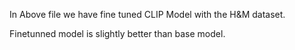In Above file we have fine tuned CLIP Model with the H&M dataset.<p><p>
Finetunned model is slightly better than base model.  
